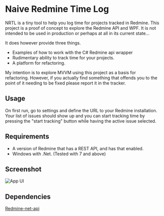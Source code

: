 # Naive Redmine Time Log

NRTL is a tiny tool to help you log time for projects tracked in Redmine. This project is a proof of concept to explore the Redmine API and WPF. It is not intended to be used in production or perhaps at all in its current state...

It does however provide three things.

* Examples of how to work with the C# Redmine api wrapper
* Rudimentary ability to track time for your projects.
* A platform for refactoring. 


My intention is to explore MVVM using this project as a basis for refactoring. However, if you actually find something that offends you to the point of it needing to be fixed please report it in the tracker. 

## Usage

On first run, go to settings and define the URL to your Redmine installation. Your list of issues should show up and you can start tracking time by pressing the "start tracking" button while having the active issue selected.

## Requirements
* A version of Redmine that has a REST API, and has that enabled.
* Windows with .Net. (Tested with 7 and above)

## Screenshot

![App UI](http://oskarp.github.io/images/rntl_ui.png)

## Dependencies

[Redmine-net-api](https://github.com/zapadi/redmine-net-api) 
